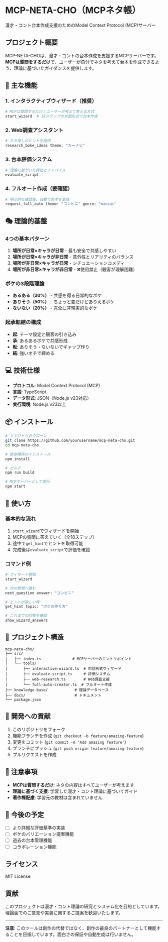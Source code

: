 # MCP-NETA-CHO（MCPネタ帳）

漫才・コント台本作成支援のためのModel Context Protocol (MCP)サーバー

## プロジェクト概要

MCP-NETA-CHOは、漫才・コントの台本作成を支援するMCPサーバーです。**MCPは質問をするだけ**で、ユーザーが自分でネタを考えて台本を作成できるよう、理論に基づいたガイダンスを提供します。

## 🎯 主な機能

### 1. インタラクティブウィザード（推奨）
```bash
# MCPは質問するだけ！ユーザーが考えて答える方式
start_wizard  # 18ステップの対話形式で台本作成
```

### 2. Web調査アシスタント
```bash
# ネタ探しのヒントを提供
research_boke_ideas theme: "カーナビ"
```

### 3. 台本評価システム
```bash
# 理論に基づいた評価とアドバイス
evaluate_script
```

### 4. フルオート作成（要確認）
```bash
# 明示的な確認後、自動で台本を生成
request_full_auto theme: "コンビニ" genre: "manzai"
```

## 🎭 理論的基盤

### 4つの基本パターン
1. **場所が日常×キャラが日常** - 最も安全で共感しやすい
2. **場所が日常×キャラが非日常** - 意外性とリアリティのバランス
3. **場所が非日常×キャラが日常** - シチュエーションコメディ
4. **場所が非日常×キャラが非日常** - ❌使用禁止（観客が理解困難）

### ボケの3段階理論
- **あるある（30%）** - 共感を得る日常的なボケ
- **ありそう（50%）** - ちょっと変だけどありえるボケ
- **ないない（20%）** - 完全に非現実的なボケ

### 起承転結の構成
- **起**: テーマ設定と観客の引き込み
- **承**: あるあるボケで共感形成
- **転**: ありそう・ないないでギャップ作り
- **結**: 強いオチで締める

## 💻 技術仕様

- **プロトコル**: Model Context Protocol (MCP)
- **言語**: TypeScript
- **データ形式**: JSON（Node.js v23対応）
- **実行環境**: Node.js v23以上

## 📦 インストール

```bash
# リポジトリのクローン
git clone https://github.com/yourusername/mcp-neta-cho.git
cd mcp-neta-cho

# 依存関係のインストール
npm install

# ビルド
npm run build

# MCPサーバーとして実行
npm start
```

## 🚀 使い方

### 基本的な流れ
1. `start_wizard`でウィザードを開始
2. MCPの質問に答えていく（全18ステップ）
3. 途中で`get_hint`でヒントを取得可能
4. 完成後は`evaluate_script`で評価を確認

### コマンド例
```bash
# ウィザード開始
start_wizard

# 次の質問へ進む
next_question answer: "コンビニ"

# ヒントが欲しい時
get_hint topic: "ボケの作り方"

# これまでの回答を確認
show_wizard_answers
```

## 📂 プロジェクト構造

```
mcp-neta-cho/
├── src/
│   ├── index.ts              # MCPサーバーのエントリポイント
│   └── tools/
│       ├── interactive-wizard.ts  # 対話形式ウィザード
│       ├── evaluate-script.ts     # 評価システム
│       ├── web-research.ts        # Web調査支援
│       └── full-auto-creator.ts  # フルオート作成
├── knowledge-base/            # 理論データベース
├── docs/                      # ドキュメント
└── package.json
```

## 🤝 開発への貢献

1. このリポジトリをフォーク
2. 機能ブランチを作成 (`git checkout -b feature/amazing-feature`)
3. 変更をコミット (`git commit -m 'Add amazing feature'`)
4. ブランチにプッシュ (`git push origin feature/amazing-feature`)
5. プルリクエストを作成

## 📝 注意事項

- **MCPは質問するだけ**: ネタの内容はすべてユーザーが考えます
- **理論に基づく支援**: 学習した漫才・コント理論に基づいてガイド
- **著作権配慮**: 学習元の教材は含まれていません

## 🔄 今後の予定

- [ ] より詳細な評価基準の実装
- [ ] ボケのバリエーション提案機能
- [ ] 過去の台本管理機能
- [ ] コラボレーション機能

## ライセンス

MIT License

## 貢献

このプロジェクトは漫才・コント理論の研究とシステム化を目的としています。理論面でのご意見や実装に関するご提案を歓迎いたします。

---

**注意**: このツールは創作の代替ではなく、創作の最良のパートナーとして機能することを目指しています。面白さの保証や自動生成は行いません。